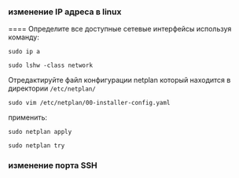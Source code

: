### изменение IP адреса в linux
====
Определите все доступные сетевые интерфейсы используя команду:  
```
sudo ip a  
```
```
sudo lshw -class network  
```
Отредактируйте файл конфигурации netplan который находится в директории `/etc/netplan/`  
```
sudo vim /etc/netplan/00-installer-config.yaml  
```
применить:  
```
sudo netplan apply  
```
```
sudo netplan try    
```
### изменение порта SSH  
